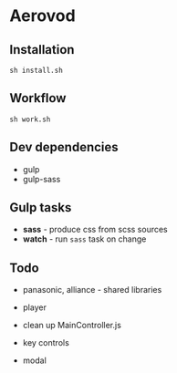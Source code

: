 # Aerovod

## Installation

    sh install.sh

## Workflow

    sh work.sh

## Dev dependencies

* gulp
* gulp-sass

## Gulp tasks

- **sass** - produce css from scss sources
- **watch** - run ``sass`` task on change

## Todo

- panasonic, alliance - shared libraries
- player

- clean up MainController.js
- key controls
- modal
